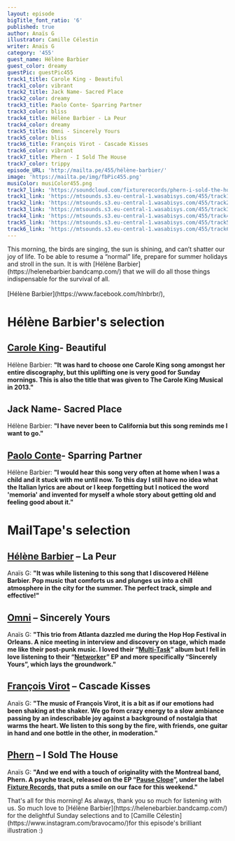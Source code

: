 ```yaml
---
layout: episode
bigTitle_font_ratio: '6'
published: true
author: Anaïs G
illustrator: Camille Célestin
writer: Anaïs G
category: '455'
guest_name: Hélène Barbier
guest_color: dreamy
guestPic: guestPic455
track1_title: Carole King - Beautiful
track1_color: vibrant
track2_title: Jack Name- Sacred Place
track2_color: dreamy
track3_title: Paolo Conte- Sparring Partner
track3_color: bliss
track4_title: Hélène Barbier - La Peur
track4_color: dreamy
track5_title: Omni - Sincerely Yours
track5_color: bliss
track6_title: François Virot - Cascade Kisses
track6_color: vibrant
track7_title: Phern - I Sold The House
track7_color: trippy
episode_URL: 'http://mailta.pe/455/hélène-barbier/'
image: 'https://mailta.pe/img/fbPic455.png'
musiColor: musiColor455.png
track7_link: 'https://soundcloud.com/fixturerecords/phern-i-sold-the-house'
track1_link: 'https://mtsounds.s3.eu-central-1.wasabisys.com/455/track1.mp3'
track2_link: 'https://mtsounds.s3.eu-central-1.wasabisys.com/455/track2.mp3'
track3_link: 'https://mtsounds.s3.eu-central-1.wasabisys.com/455/track3.mp3'
track4_link: 'https://mtsounds.s3.eu-central-1.wasabisys.com/455/track4.mp3'
track5_link: 'https://mtsounds.s3.eu-central-1.wasabisys.com/455/track5.mp3'
track6_link: 'https://mtsounds.s3.eu-central-1.wasabisys.com/455/track6.mp3'
---
```

<p id="introduction">This morning, the birds are singing, the sun is shining, and can’t shatter our joy of life. To be able to resume a “normal” life, prepare for summer holidays and stroll in the sun. It is with [Hélène Barbier](https://helenebarbier.bandcamp.com/) that we will do all those things indispensable for the survival of all.
  <br><br>
 [Hélène Barbier](https://www.facebook.com/hlnbrbr/),  
</p>

# Hélène Barbier's selection

## [Carole King](https://www.caroleking.com/)- Beautiful
Hélène Barbier: **"**It was hard to choose one Carole King song amongst her entire discography, but this uplifting one is very good for Sunday mornings. This is also the title that was given to The Carole King Musical in 2013.**"**

## Jack Name- Sacred Place
Hélène Barbier: **"**I have never been to California but this song reminds me I want to go.**"**

## [Paolo Conte](https://www.facebook.com/paoloconteofficial)- Sparring Partner
Hélène Barbier: **"**I would hear this song very often at home when I was a child and it stuck with me until now. To this day I still have no idea what the Italian lyrics are about or I keep forgetting but I noticed the word 'memoria' and invented for myself a whole story about getting old and feeling good about it.**"**

# MailTape's selection

## [Hélène Barbier](https://helenebarbier.bandcamp.com/)  – La Peur 
Anaïs G: **"**It was while listening to this song that I discovered Hélène Barbier. Pop music that comforts us and plunges us into a chill atmosphere in the city for the summer. The perfect track, simple and effective!**"**

## [Omni](https://omniatl.bandcamp.com/)  – Sincerely Yours
Anaïs G: **"**This trio from Atlanta dazzled me during the Hop Hop Festival in Orleans. A nice meeting in interview and discovery on stage, which made me like their post-punk music. I loved their “[Multi-Task](https://omniatl.bandcamp.com/album/multi-task)” album but I fell in love listening to their “[Networker](https://omniatl.bandcamp.com/album/networker)” EP and more specifically “Sincerely Yours”, which lays the groundwork.**"**

## [François Virot](https://soundcloud.com/francoisvirot) – Cascade Kisses
Anaïs G: **"**The music of François Virot, it is a bit as if our emotions had been shaking at the shaker. We go from crazy energy to a slow ambiance passing by an indescribable joy against a background of nostalgia that warms the heart. We listen to this song by the fire, with friends, one guitar in hand and one bottle in the other, in moderation.**"**

## [Phern](https://phern.bandcamp.com/) – I Sold The House
Anaïs G: **"**And we end with a touch of originality with the Montreal band, Phern. A psyche track, released on the EP “[Pause Clope](https://phern.bandcamp.com/album/pause-clope-2)”, under the label [Fixture Records](https://fixturerecords.bandcamp.com/), that puts a smile on our face for this weekend.**"**

<p id="outroduction">That's all for this morning! As always, thank you so much for listening with us. So much love to [Hélène Barbier](https://helenebarbier.bandcamp.com/) for the delightful Sunday selections and to [Camille Célestin](https://www.instagram.com/bravocamo/)for this episode's brilliant illustration :)</p>
